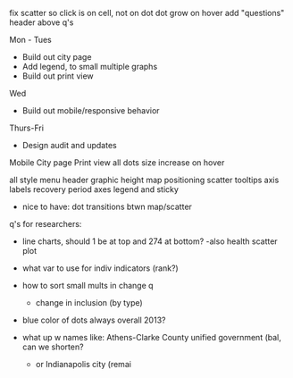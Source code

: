 fix scatter so click is on cell, not on dot
dot grow on hover
add "questions" header above q's


Mon - Tues
- Build out city page
- Add legend, to small multiple graphs
- Build out print view

Wed
- Build out mobile/responsive behavior

Thurs-Fri
- Design audit and updates



Mobile
City page
Print view
all dots size increase on hover

all
	style
		menu
		header
		graphic height
map
	positioning
scatter
	tooltips
	axis labels
recovery period
	axes
	legend and sticky




- nice to have: dot transitions btwn map/scatter


q's for researchers:

- line charts, should 1 be at top and 274 at bottom?
	-also health scatter plot

- what var to use for indiv indicators (rank?)
- how to sort small mults in change q
	- change in inclusion (by type)
- blue color of dots always overall 2013?




- what up w names like: Athens-Clarke County unified government (bal, can we shorten?
	- or Indianapolis city (remai